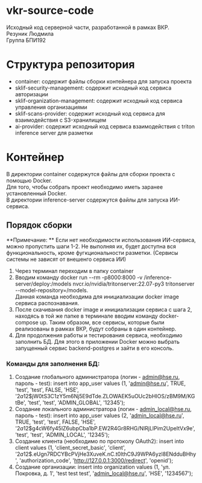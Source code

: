 # vkr-source-code
Исходный код серверной части, разработанной в рамках ВКР.  
Резуник Людмила  
Группа БПИ192  

# Структура репозитория

- container: содержит файлы сборки контейнера для запуска проекта
- sklif-security-management: содержит исходный код сервиса авторизации
- sklif-organization-management: содержит исходный код сервиса управления организациями
- sklif-scans-provider: содержит исходный код сервиса для взаимодействия с S3-хранилищем
- ai-provider: содержит исходный код сервиса взаимодействия с triton inference server для разметки

# Контейнер

В директории container содержутся файлы для сборки проекта с помощью Docker.  
Для того, чтобы собрать проект необходимо иметь заранее установленный Docker.  
В директории inference-server содержутся файлы для запуска ИИ-сервиса.  

## Порядок сборки

**Примечание: ** Если нет необходимости использования ИИ-сервиса, можно пропустить шаги 1-2. Не выполняя их, будет доступна вся функциональность, кроме фугкциональности разметки. (Сервисы системы не зависят от внешенго сервиса ИИ)  

1. Через терминал переходим в папку container  
2. Вводим команду  docker run --rm -p8000:8000 -v /inference-server/deploy:/models nvcr.io/nvidia/tritonserver:22.07-py3 tritonserver --model-repository=/models.  
    Данная команда необходима для инициализации docker image сервиса распознавания.  
3. После скачивания docker image и инициализации сервиса c шага 2, находясь в той же папке в терминале вводим команду docker-compose up. Таким образом, все сервисы, которые были реализованы в рамках ВКР, будут собраны в один контейнер.  
4. Для продолжения работы и тестирования сервиса, необходимо заполнить БД. Для этого в приложении Docker можно выбрать запущенный сервис backend-postgres и зайти в его консоль.  

### Команды для заполнения БД:

1. Создание глобального администратора (логин - admin@hse.ru, пароль - test): insert into app_user values (1, 'admin@hse.ru', TRUE, 'test', 'test', FALSE, 'HSE', '$2a$12$jW0tS3C1zY5m6Nj5E9dTde.ZLOWAEK5uOUc2bHIOS/zBM9M/KGtBe', 'test', 'test', 'ADMIN_GLOBAL', '12345');  
2. Создание локального администратора (логин - admin_local@hse.ru, пароль - test): insert into app_user values (2, 'admin_local@hse.ru', TRUE, 'test', 'test', FALSE, 'HSE', '$2a$12$g4cW6fy45lZ6ubpCba1bP.EW2R4Gr8RHG/NlRjLlPim2UpeItVx9e', 'test', 'test', 'ADMIN_LOCAL', '12345');  
3. Создание клиента (необходимо по протоколу OAuth2): insert into client values (1, 'client_secret_basic', 'client', '$2a$12$.eUgn7RDCYBcPVjHe3XuveK.nC.t0lthC9J9WPA6yzl8ENdduBHhy', 'authorization_code', 'http://127.0.0.1:3000/redirect', 'openid');  
4. Создание организации: insert into organization values (1,  'ул. Покровка, д. 1', 'test test test', 'admin_local@hse.ru', 'HSE', '1234567');  

